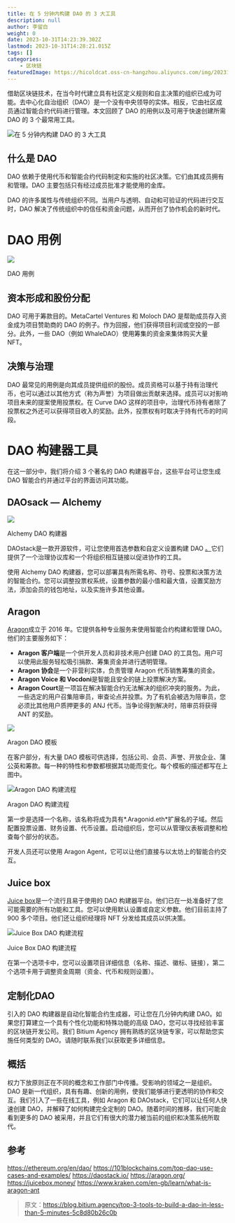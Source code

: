 ```yaml
---
title: 在 5 分钟内构建 DAO 的 3 大工具
description: null
author: 李留白
weight: 0
date: 2023-10-31T14:23:39.302Z
lastmod: 2023-10-31T14:28:21.015Z
tags: []
categories:
    - 区块链
featuredImage: https://hicoldcat.oss-cn-hangzhou.aliyuncs.com/img/20231031222349.png
---
```


借助区块链技术，在当今时代建立具有社区定义规则和自主决策的组织已成为可能。去中心化自治组织（DAO）是一个没有中央领导的实体。相反，它由社区成员通过智能合约代码进行管理。本文回顾了 DAO 的用例以及可用于快速创建所需 DAO 的 3 个最常用工具。

![在 5 分钟内构建 DAO 的 3 大工具](https://hicoldcat.oss-cn-hangzhou.aliyuncs.com/img/20231031222349.png)

## 什么是 DAO

DAO 依赖于使用代币和智能合约代码制定和实施的社区决策。它们由其成员拥有和管理。DAO 主要包括只有经过成员批准才能使用的金库。

DAO 的许多属性与传统组织不同。当用户与透明、自动和可验证的代码进行交互时，DAO 解决了传统组织中的信任和资金问题，从而开创了协作机会的新时代。

# DAO 用例

![](https://hicoldcat.oss-cn-hangzhou.aliyuncs.com/img/20231031222710.png)

DAO 用例

## 资本形成和股份分配

DAO 可用于筹款目的。MetaCartel Ventures 和 Moloch DAO 是帮助成员存入资金成为项目赞助商的 DAO 的例子。作为回报，他们获得项目利润或空投的一部分。此外，一些 DAO（例如 WhaleDAO）使用筹集的资金来集体购买大量 NFT。

## 决策与治理

DAO 最常见的用例是向其成员提供组织的股份。成员资格可以基于持有治理代币，也可以通过以其他方式（称为声誉）为项目做出贡献来选择。成员可以对影响项目未来的提案使用投票权。在 Curve DAO 这样的项目中，治理代币持有者除了投票权之外还可以获得项目收入的奖励。此外，投票权有时取决于持有代币的时间段。

# DAO 构建器工具

在这一部分中，我们将介绍 3 个著名的 DAO 构建器平台，这些平台可让您生成 DAO 智能合约并通过平台的界面访问其功能。

## DAOsack — Alchemy

![](https://hicoldcat.oss-cn-hangzhou.aliyuncs.com/img/20231031222723.png)

Alchemy DAO 构建器

DAOstack是一款开源软件，可让您使用首选参数和自定义设置构建 DAO [。](https://daostack.io/)它们提供了一个治理协议库和一个将组织相互链接以促进协作的工具。

使用 Alchemy DAO 构建器，您可以部署具有所需名称、符号、投票和决策方法的智能合约。您可以调整投票权系统，设置参数的最小值和最大值，设置奖励方法，添加会员的钱包地址，以及实施许多其他设置。

## Aragon

[Aragon](https://aragon.org/)成立于 2016 年。它提供各种专业服务来使用智能合约构建和管理 DAO。他们的主要服务如下：

- **Aragon 客户端**是一个供开发人员和非技术用户创建 DAO 的工具包。用户可以使用此服务轻松吸引捐款、筹集资金并进行透明管理。
- **Aragon 协会**是一个非营利实体，负责管理 Aragon 代币销售筹集的资金。
- **Aragon Voice 和 Vocdoni**是智能且安全的链上投票解决方案。
- **Aragon Court**是一项旨在解决智能合约无法解决的组织冲突的服务。为此，一些选定的用户召集陪审员，审查论点并投票。为了有机会被选为陪审员，您必须比其他用户质押更多的 ANJ 代币。当争论得到解决时，陪审员将获得 ANT 的奖励。

![](https://hicoldcat.oss-cn-hangzhou.aliyuncs.com/img/20231031222740.png)

Aragon DAO 模板

在客户部分，有大量 DAO 模板可供选择，包括公司、会员、声誉、开放企业、蒲公英和筹款。每一种的特性和参数都根据其功能而变化。每个模板的描述都写在上图中。

![Aragon DAO 构建流程](https://hicoldcat.oss-cn-hangzhou.aliyuncs.com/img/20231031222749.png)

Aragon DAO 构建流程

第一步是选择一个名称，该名称将成为具有*.Aragonid.eth*扩展名的子域。然后配置投票设置、财务设置、代币设置。启动组织后，您可以从管理仪表板调整和检查每个部分的状态。

开发人员还可以使用 Aragon Agent，它可以让他们直接与以太坊上的智能合约交互。

## Juice box

[Juice box](https://juicebox.money/)是一个流行且易于使用的 DAO 构建器平台。他们已在一处准备好了您可能需要的所有功能和工具。您可以使用默认设置或自定义参数。他们目前主持了 900 多个项目。他们还让组织经理将 NFT 分发给其成员以供决策。

![Juice Box DAO 构建流程](https://hicoldcat.oss-cn-hangzhou.aliyuncs.com/img/20231031222805.png)

Juice Box DAO 构建流程

在第一个选项卡中，您可以设置项目详细信息（名称、描述、徽标、链接），第二个选项卡用于调整资金周期（资金、代币和规则设置）。

## 定制化DAO

引入的 DAO 构建器是自动化智能合约生成器，可让您在几分钟内构建 DAO。如果您打算建立一个具有个性化功能和特殊功能的高级 DAO，您可以寻找经验丰富的区块链开发公司。我们 Bitium Agency 拥有熟练的区块链专家，可以帮助您实施任何类型的 DAO。请随时联系我们以获取更多详细信息。

## 概括

权力下放原则正在不同的概念和工作部门中传播。受影响的领域之一是组织。DAO 是新一代组织，具有有趣、创新的用例，使我们能够进行更透明的协作和交互。我们引入了一些在线工具，例如 Aragon 和 DAOstack，它们可以让任何人快速创建 DAO，并解释了如何构建完全定制的 DAO。随着时间的推移，我们可能会看到更多的 DAO 被采用，并且它们有很大的潜力被当前的组织和决策系统所取代。

## 参考

https://ethereum.org/en/dao/
https://101blockchains.com/top-dao-use-cases-and-examples/
https://daostack.io/
https://aragon.org/
https://juicebox.money/
https://www.kraken.com/en-gb/learn/what-is-aragon-ant

> 原文：https://blog.bitium.agency/top-3-tools-to-build-a-dao-in-less-than-5-minutes-5c8d80b26c0b
